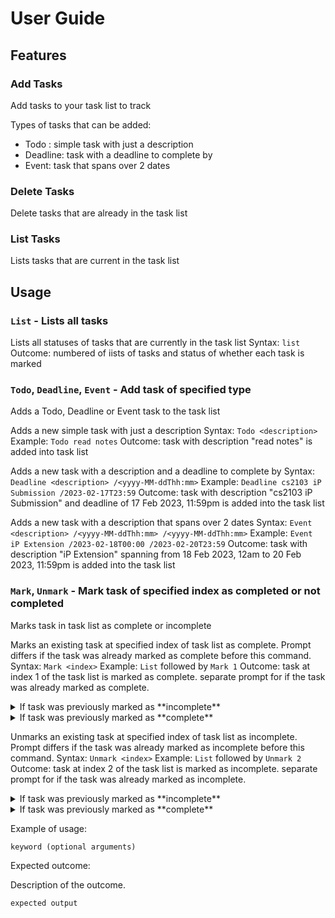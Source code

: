 # User Guide

## Features 

### Add Tasks

Add tasks to your task list to track

Types of tasks that can be added:
- Todo : simple task with just a description
- Deadline: task with a deadline to complete by
- Event: task that spans over 2 dates

### Delete Tasks

Delete tasks that are already in the task list

### List Tasks

Lists tasks that are current in the task list

## Usage

### `List` - Lists all tasks
Lists all statuses of tasks that are currently in the task list
Syntax: `list`
Outcome: numbered of iists of tasks and status of whether each task is marked

### `Todo`, `Deadline`, `Event` - Add task of specified type
Adds a Todo, Deadline or Event task to the task list

Adds a new simple task with just a description
Syntax: `Todo <description>`
Example: `Todo read notes`
Outcome: task with description "read notes" is added into task list

Adds a new task with a description and a deadline to complete by
Syntax: `Deadline <description> /<yyyy-MM-ddThh:mm>`
Example: `Deadline cs2103 iP Submission /2023-02-17T23:59`
Outcome: task with description "cs2103 iP Submission" and deadline of 17 Feb 2023, 11:59pm is added into the task list

Adds a new task with a description that spans over 2 dates
Syntax: `Event <description> /<yyyy-MM-ddThh:mm> /<yyyy-MM-ddThh:mm>`
Example: `Event iP Extension /2023-02-18T00:00 /2023-02-20T23:59`
Outcome: task with description "iP Extension" spanning from 18 Feb 2023, 12am to 20 Feb 2023, 11:59pm is added into the task list

### `Mark`, `Unmark` - Mark task of specified index as completed or not completed
Marks task in task list as complete or incomplete

Marks an existing task at specified index of task list as complete.
Prompt differs if the task was already marked as complete before this command.
Syntax: `Mark <index>`
Example: `List` followed by `Mark 1`
Outcome: task at index 1 of the task list is marked as complete. separate prompt for if the task was already marked as complete.
<details>
    <summary> If task was previously marked as **incomplete** </summary>

U - `List`
> Currently, your list has 3 tasks.
>        1) [T] [ ] todo
>        2) [D] [ ] deadline ( by: 17 FEB 2023, FRI, 11:59PM )
>        3) [E] [ ] event ( from: 18 FEB 2023, SAT, 12:00AM ) ( to: 20 FEB 2023, MON, 11:59PM )
U - `Mark 1`
> This task is marked as done:
>        [T] [X] todo

</details>

<details>
    <summary> If task was previously marked as **complete** </summary>

U - `List`
> Currently, your list has 3 tasks.
>        1) [T] [X] todo
>        2) [D] [ ] deadline ( by: 17 FEB 2023, FRI, 11:59PM )
>        3) [E] [ ] event ( from: 18 FEB 2023, SAT, 12:00AM ) ( to: 20 FEB 2023, MON, 11:59PM )
U - `Mark 1`
> This task 
>        [T] [X] todo
> was already marked as done! Did you forget? OR U PLAYIN ME?!

</details>

Unmarks an existing task at specified index of task list as incomplete.
Prompt differs if the task was already marked as incomplete before this command.
Syntax: `Unmark <index>`
Example: `List` followed by `Unmark 2`
Outcome: task at index 2 of the task list is marked as incomplete. separate prompt for if the task was already marked as incomplete.
<details>
    <summary> If task was previously marked as **incomplete** </summary>

U - `List`
> Currently, your list has 3 tasks.
>        1) [T] [ ] todo
>        2) [D] [ ] deadline ( by: 17 FEB 2023, FRI, 11:59PM )
>        3) [E] [ ] event ( from: 18 FEB 2023, SAT, 12:00AM ) ( to: 20 FEB 2023, MON, 11:59PM )
U - `Unmark 2`
> This task 
>       [D] [ ] deadline ( by: 17 FEB 2023, FRI, 11:59PM )
> hasn't been done! How can you not know?!

</details>

<details>
    <summary> If task was previously marked as **complete** </summary>

U - `List`
> Currently, your list has 3 tasks.
>        1) [T] [ ] todo
>        2) [D] [X] deadline ( by: 17 FEB 2023, FRI, 11:59PM )
>        3) [E] [ ] event ( from: 18 FEB 2023, SAT, 12:00AM ) ( to: 20 FEB 2023, MON, 11:59PM )
U - `Unmark 2`
> Okay... Being unproductive I see...:
>        [D] [ ] deadline ( by: 17 FEB 2023, FRI, 11:59PM )

</details>


Example of usage: 

`keyword (optional arguments)`

Expected outcome:

Description of the outcome.

```
expected output
```
